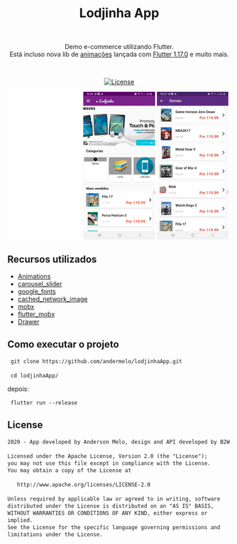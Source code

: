 <h1 align="center">Lodjinha App</h1></br>
<p align="center">  
Demo e-commerce utilizando Flutter.<br>
  Está incluso nova lib de <a href="https://pub.dev/packages/animations">animações</a> lançada com <a href="https://medium.com/flutter/announcing-flutter-1-17-4182d8af7f8e">Flutter 1.17.0</a> e muito mais. 
</p>
</br>

<p align="center">
  <a href="https://opensource.org/licenses/Apache-2.0"><img alt="License" src="https://img.shields.io/badge/License-Apache%202.0-blue.svg"/></a> 
</p>

<p align="center">
<img src="/preview/preview1.gif" width="32%"/>
<img src="/preview/preview2.gif" width="32%"/>
<img src="/preview/preview3.gif" width="32%"/>
</p>


## Recursos utilizados
  * [Animations](https://pub.dev/packages/animations)
  * [carousel_slider](https://pub.dev/packages/carousel_slider)
  * [google_fonts](#)
  * [cached_network_image](#)
  * [mobx](#)
  * [flutter_mobx](#)
  * [Drawer](https://flutter.dev/docs/cookbook/design/drawer)
  

## Como executar o projeto

```
 git clone https://github.com/andermelo/lodjinhaApp.git

 cd lodjinhaApp/

```

depois:

```
 flutter run --release
```

## License

```
2020 - App developed by Anderson Melo, design and API developed by B2W 

Licensed under the Apache License, Version 2.0 (the "License");
you may not use this file except in compliance with the License.
You may obtain a copy of the License at

   http://www.apache.org/licenses/LICENSE-2.0

Unless required by applicable law or agreed to in writing, software
distributed under the License is distributed on an "AS IS" BASIS,
WITHOUT WARRANTIES OR CONDITIONS OF ANY KIND, either express or implied.
See the License for the specific language governing permissions and
limitations under the License.
```
